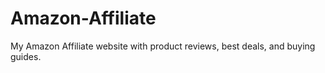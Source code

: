 # Amazon-Affiliate
My Amazon Affiliate website with product reviews, best deals, and buying guides.
